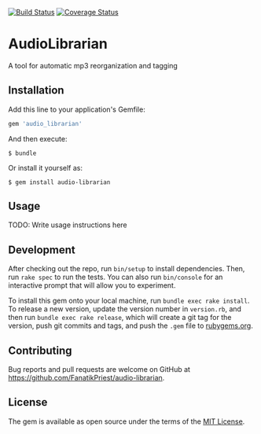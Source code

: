 [![Build Status](https://travis-ci.org/FanatikPriest/audio_librarian.svg?branch=master)](https://travis-ci.org/FanatikPriest/audio_librarian)
[![Coverage Status](https://coveralls.io/repos/FanatikPriest/audio_librarian/badge.svg?branch=master&service=github)](https://coveralls.io/github/FanatikPriest/audio_librarian?branch=master)
# AudioLibrarian

A tool for automatic mp3 reorganization and tagging

## Installation

Add this line to your application's Gemfile:

```ruby
gem 'audio_librarian'
```

And then execute:

    $ bundle

Or install it yourself as:

    $ gem install audio-librarian

## Usage

TODO: Write usage instructions here

## Development

After checking out the repo, run `bin/setup` to install dependencies. Then, run `rake spec` to run the tests. You can also run `bin/console` for an interactive prompt that will allow you to experiment.

To install this gem onto your local machine, run `bundle exec rake install`. To release a new version, update the version number in `version.rb`, and then run `bundle exec rake release`, which will create a git tag for the version, push git commits and tags, and push the `.gem` file to [rubygems.org](https://rubygems.org).

## Contributing

Bug reports and pull requests are welcome on GitHub at https://github.com/FanatikPriest/audio-librarian.


## License

The gem is available as open source under the terms of the [MIT License](http://opensource.org/licenses/MIT).
